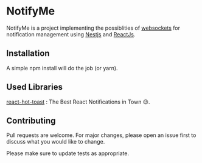 # NotifyMe

NotifyMe is a project implementing the possiblities of [websockets](https://docs.nestjs.com/techniques/queues) for notification management using [Nestjs](https://nestjs.com/) and [ReactJs](https://reactjs.org/).

## Installation

A simple npm install will do the job (or yarn).

## Used Libraries

[react-hot-toast](https://react-hot-toast.com/) : The Best React Notifications in Town 😉.

## Contributing

Pull requests are welcome. For major changes, please open an issue first to discuss what you would like to change.

Please make sure to update tests as appropriate.
